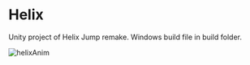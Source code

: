 # Helix
Unity project of Helix Jump remake.
Windows build file in build folder.

![helixAnim](https://user-images.githubusercontent.com/62344472/110859188-5b77b880-82bb-11eb-8068-d7b4af891984.gif)
